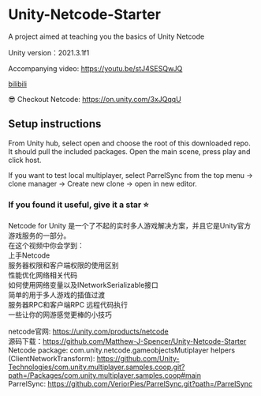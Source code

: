 # Unity-Netcode-Starter
A project aimed at teaching you the basics of Unity Netcode

Unity version：2021.3.1f1

Accompanying video: https://youtu.be/stJ4SESQwJQ

[bilibili](https://www.bilibili.com/video/BV1DW4y167Lq/?vd_source=80fadcee62d881e295caa7be218f7f2a)

😎 Checkout Netcode: https://on.unity.com/3xJQqqU

## Setup instructions
From Unity hub, select open and choose the root of this downloaded repo. It should pull the included packages.
Open the main scene, press play and click host.

If you want to test local multiplayer, select ParrelSync from the top menu -> clone manager -> Create new clone -> open in new editor.

### If you found it useful, give it a star ⭐

Netcode for Unity 是一个了不起的实时多人游戏解决方案，并且它是Unity官方游戏服务的一部分。  
在这个视频中你会学到：  
上手Netcode  
服务器权限和客户端权限的使用区别  
性能优化网络相关代码  
如何使用网络变量以及INetworkSerializable接口  
简单的用于多人游戏的插值过渡  
服务器RPC和客户端RPC 远程代码执行  
一些让你的网游感觉更棒的小技巧

netcode官网: https://unity.com/products/netcode  
源码下载：https://github.com/Matthew-J-Spencer/Unity-Netcode-Starter  
Netcode package: com.unity.netcode.gameobjectsMutiplayer helpers (ClientNetworkTransform): https://github.com/Unity-Technologies/com.unity.multiplayer.samples.coop.git?path=/Packages/com.unity.multiplayer.samples.coop#main  
ParrelSync: https://github.com/VeriorPies/ParrelSync.git?path=/ParrelSync
